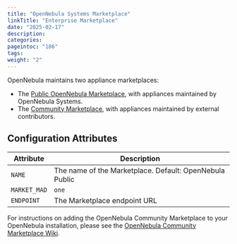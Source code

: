 ```yaml
---
title: "OpenNebula Systems Marketplace"
linkTitle: "Enterprise Marketplace"
date: "2025-02-17"
description:
categories:
pageintoc: "186"
tags:
weight: "2"
---
```


<a id="market-one"></a>

<!--# OpenNebula Systems Marketplace -->

OpenNebula maintains two appliance marketplaces:

- The [Public OpenNebula Marketplace](http://marketplace.opennebula.io/appliance), with appliances maintained by OpenNebula Systems.
- The [Community Marketplace](http://community-marketplace.opennebula.io/appliance), with appliances maintained by external contributors.

## Configuration Attributes

| Attribute    | Description                                             |
|--------------|---------------------------------------------------------|
| `NAME`       | The name of the Marketplace. Default: OpenNebula Public |
| `MARKET_MAD` | `one`                                                   |
| `ENDPOINT`   | The Marketplace endpoint URL                            |

For instructions on adding the OpenNebula Community Marketplace to your OpenNebula installation, please see the [OpenNebula Community Marketplace Wiki](https://github.com/OpenNebula/marketplace-community/wiki/marketplace_start).
